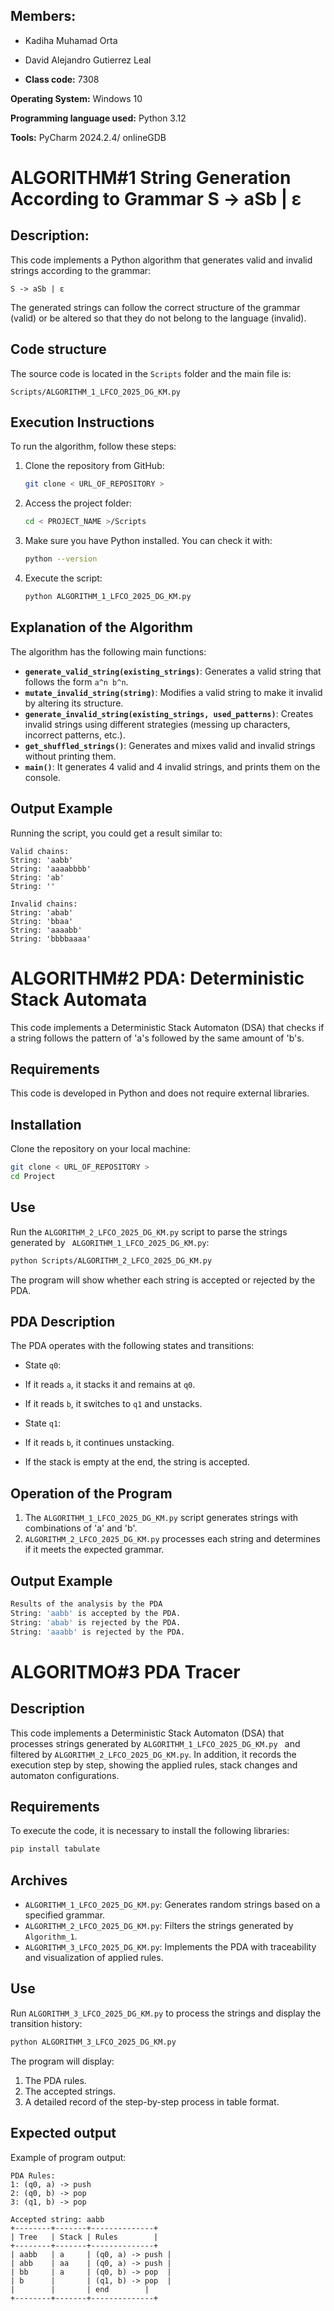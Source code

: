 ## Members:

- Kadiha Muhamad Orta
- David Alejandro Gutierrez Leal

- **Class code:** 7308

**Operating System:** Windows 10

**Programming language used:** Python 3.12

**Tools:** PyCharm 2024.2.4/ onlineGDB


# ALGORITHM#1 String Generation According to Grammar S -> aSb | ε
## Description:
This code implements a Python algorithm that generates valid and invalid strings according to the grammar:
```
S -> aSb | ε
```

The generated strings can follow the correct structure of the grammar (valid) or be altered so that they do not belong to the language (invalid).

## Code structure
The source code is located in the `Scripts` folder and the main file is:
```
Scripts/ALGORITHM_1_LFCO_2025_DG_KM.py
```


## Execution Instructions

To run the algorithm, follow these steps:

1. Clone the repository from GitHub:
   ```sh
   git clone < URL_OF_REPOSITORY >
   ```

2. Access the project folder:
   ```sh
   cd < PROJECT_NAME >/Scripts
   ```

3. Make sure you have Python installed. You can check it with:
   ```sh
   python --version
   ```

4. Execute the script:
   ```sh
   python ALGORITHM_1_LFCO_2025_DG_KM.py
   ```

## Explanation of the Algorithm

The algorithm has the following main functions:
- **`generate_valid_string(existing_strings)`**: Generates a valid string that follows the form `a^n b^n`.
- **`mutate_invalid_string(string)`**: Modifies a valid string to make it invalid by altering its structure.
- **`generate_invalid_string(existing_strings, used_patterns)`**: Creates invalid strings using different strategies (messing up characters, incorrect patterns, etc.).
- **`get_shuffled_strings()`**: Generates and mixes valid and invalid strings without printing them.
- **`main()`**: It generates 4 valid and 4 invalid strings, and prints them on the console.

## Output Example
Running the script, you could get a result similar to:
```
Valid chains:
String: 'aabb'
String: 'aaaabbbb'
String: 'ab'
String: ''

Invalid chains:
String: 'abab'
String: 'bbaa'
String: 'aaaabb'
String: 'bbbbaaaa'
```

# ALGORITHM#2 PDA: Deterministic Stack Automata

This code implements a Deterministic Stack Automaton (DSA) that checks if a string follows the pattern of 'a's followed by the same amount of 'b's.
## Requirements
This code is developed in Python and does not require external libraries.
## Installation
Clone the repository on your local machine:
```bash
git clone < URL_OF_REPOSITORY >
cd Project
```

## Use
Run the `ALGORITHM_2_LFCO_2025_DG_KM.py` script to parse the strings generated by ` ALGORITHM_1_LFCO_2025_DG_KM.py`:
```bash
python Scripts/ALGORITHM_2_LFCO_2025_DG_KM.py
```
The program will show whether each string is accepted or rejected by the PDA.

## PDA Description
The PDA operates with the following states and transitions:
- State `q0`:
- If it reads `a`, it stacks it and remains at `q0`.
- If it reads `b`, it switches to `q1` and unstacks.

- State `q1`:
- If it reads `b`, it continues unstacking.
- If the stack is empty at the end, the string is accepted.

## Operation of the Program
1. The `ALGORITHM_1_LFCO_2025_DG_KM.py` script generates strings with combinations of 'a' and 'b'.
2. `ALGORITHM_2_LFCO_2025_DG_KM.py` processes each string and determines if it meets the expected grammar.
## Output Example
```bash
Results of the analysis by the PDA
String: 'aabb' is accepted by the PDA.
String: 'abab' is rejected by the PDA.
String: 'aaabb' is rejected by the PDA.
```

# ALGORITMO#3 PDA Tracer

## Description
This code implements a Deterministic Stack Automaton (DSA) that processes strings generated by `ALGORITHM_1_LFCO_2025_DG_KM.py ` and filtered by `ALGORITHM_2_LFCO_2025_DG_KM.py`. In addition, it records the execution step by step, showing the applied rules, stack changes and automaton configurations.

## Requirements
To execute the code, it is necessary to install the following libraries:
```sh
pip install tabulate
```

## Archives
- `ALGORITHM_1_LFCO_2025_DG_KM.py`: Generates random strings based on a specified grammar.
- `ALGORITHM_2_LFCO_2025_DG_KM.py`: Filters the strings generated by `Algorithm_1`.
- `ALGORITHM_3_LFCO_2025_DG_KM.py`: Implements the PDA with traceability and visualization of applied rules.

## Use
Run `ALGORITHM_3_LFCO_2025_DG_KM.py` to process the strings and display the transition history:
```sh
python ALGORITHM_3_LFCO_2025_DG_KM.py
```

The program will display:
1. The PDA rules.
2. The accepted strings.
3. A detailed record of the step-by-step process in table format.

## Expected output
Example of program output:
```
PDA Rules:
1: (q0, a) -> push
2: (q0, b) -> pop
3: (q1, b) -> pop

Accepted string: aabb
+--------+-------+--------------+
| Tree   | Stack | Rules        |
+--------+-------+--------------+
| aabb   | a     | (q0, a) -> push |
| abb    | aa    | (q0, a) -> push |
| bb     | a     | (q0, b) -> pop  |
| b      |       | (q1, b) -> pop  |
|        |       | end        |
+--------+-------+--------------+
```
	
	
	

